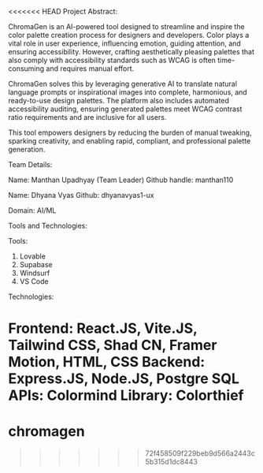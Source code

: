 <<<<<<< HEAD
Project Abstract:

ChromaGen is an AI-powered tool designed to streamline and inspire the color palette creation process for designers and developers. Color plays a vital role in user experience, influencing emotion, guiding attention, and ensuring accessibility. However, crafting aesthetically pleasing palettes that also comply with accessibility standards such as WCAG is often time-consuming and requires manual effort.

ChromaGen solves this by leveraging generative AI to translate natural language prompts or inspirational images into complete, harmonious, and ready-to-use design palettes. The platform also includes automated accessibility auditing, ensuring generated palettes meet WCAG contrast ratio requirements and are inclusive for all users.

This tool empowers designers by reducing the burden of manual tweaking, sparking creativity, and enabling rapid, compliant, and professional palette generation.

Team Details:

Name: Manthan Upadhyay (Team Leader)
Github handle: manthan110

Name: Dhyana Vyas
Github: dhyanavyas1-ux


Domain: AI/ML

Tools and Technologies: 

Tools: 
1. Lovable
2. Supabase
3. Windsurf
4. VS Code

Technologies:

Frontend: React.JS, Vite.JS, Tailwind CSS, Shad CN, Framer Motion, HTML, CSS 
Backend: Express.JS, Node.JS, Postgre SQL
APIs: Colormind 
Library: Colorthief
=======
# chromagen
>>>>>>> 72f458509f229beb9d566a2443c5b315d1dc8443
